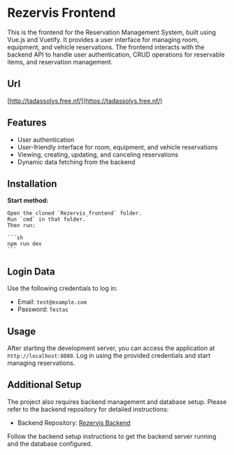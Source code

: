 # Rezervis Frontend

This is the frontend for the Reservation Management System, built using Vue.js and Vuetify. It provides a user interface for managing room, equipment, and vehicle reservations. The frontend interacts with the backend API to handle user authentication, CRUD operations for reservable items, and reservation management.

## Url
[http://tadassolys.free.nf/](https://tadassolys.free.nf/)
## Features

- User authentication
- User-friendly interface for room, equipment, and vehicle reservations
- Viewing, creating, updating, and canceling reservations
- Dynamic data fetching from the backend

## Installation

 **Start method:**

    Open the cloned `Rezervis_frontend` folder.
    Run `cmd` in that folder.
    Then run:

    ```sh
    npm run dev
    ```

## Login Data

Use the following credentials to log in:

- Email: `test@example.com`
- Password: `Testas`

## Usage

After starting the development server, you can access the application at `http://localhost:8080`. Log in using the provided credentials and start managing reservations. 

## Additional Setup

The project also requires backend management and database setup. Please refer to the backend repository for detailed instructions:

- Backend Repository: [Rezervis Backend](https://github.com/tadassolys/Rezervis_backend.git)

Follow the backend setup instructions to get the backend server running and the database configured.
